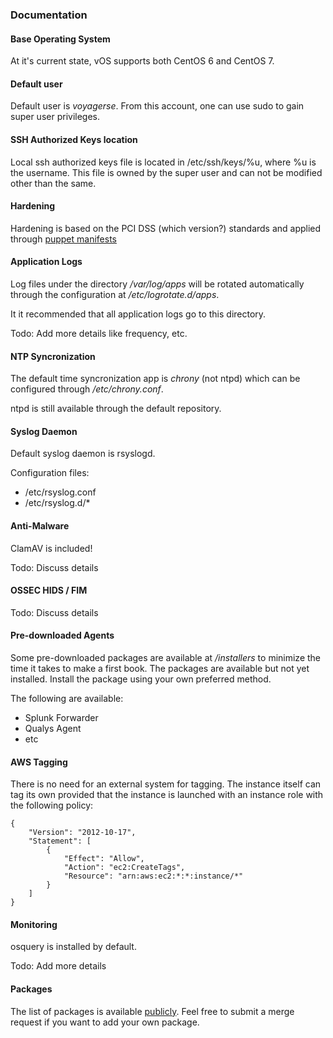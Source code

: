 ### Documentation

#### Base Operating System
At it's current state, vOS supports both CentOS 6 and CentOS 7.

#### Default user
Default user is _voyagerse_. From this account, one can use sudo to gain super user privileges.

#### SSH Authorized Keys location
Local ssh authorized keys file is located in /etc/ssh/keys/%u, where %u is the username. This file is owned by the super user and can not be modified other than the same.

#### Hardening
Hardening is based on the PCI DSS (which version?) standards and applied through [puppet manifests](https://github.com/VoyagerInnovations/puppet-cis-module)

#### Application Logs
Log files under the directory _/var/log/apps_ will be rotated automatically through the configuration at _/etc/logrotate.d/apps_.

It it recommended that all application logs go to this directory.

Todo: Add more details like frequency, etc.

#### NTP Syncronization
The default time syncronization app is _chrony_ (not ntpd) which can be configured through _/etc/chrony.conf_.

ntpd is still available through the default repository.

#### Syslog Daemon
Default syslog daemon is rsyslogd.

Configuration files:
  - /etc/rsyslog.conf
  - /etc/rsyslog.d/*

#### Anti-Malware
ClamAV is included!

Todo: Discuss details

#### OSSEC HIDS / FIM
Todo: Discuss details

#### Pre-downloaded Agents
Some pre-downloaded packages are available at _/installers_ to minimize the time it takes to make a first book. The packages are available but not yet installed. Install the package using your own preferred method.

The following are available:
  - Splunk Forwarder
  - Qualys Agent
  - etc
  
#### AWS Tagging
There is no need for an external system for tagging. The instance itself can tag its own provided that the instance is launched with an instance role with the following policy:

```
{
	"Version": "2012-10-17",
	"Statement": [
		{
			"Effect": "Allow",
			"Action": "ec2:CreateTags",
			"Resource": "arn:aws:ec2:*:*:instance/*"
		}
	]
}
```
#### Monitoring
osquery is installed by default.

Todo: Add more details

#### Packages
The list of packages is available [publicly](https://github.com/VoyagerInnovations/hardened1-packages). Feel free to submit a merge request if you want to add your own package.
